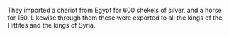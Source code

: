 They imported a chariot from Egypt for 600 shekels of silver, and a horse for 150. Likewise through them these were exported to all the kings of the Hittites and the kings of Syria.
